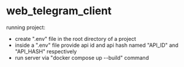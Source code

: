 # web_telegram_client
running project:
- create ".env" file in the root directory of a project
- inside a ".env" file provide api id and api hash named "API_ID" and "API_HASH" respectively
- run server via "docker compose up --build" command
